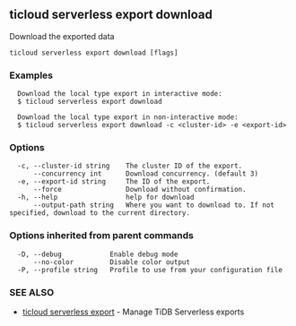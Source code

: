 ## ticloud serverless export download

Download the exported data

```
ticloud serverless export download [flags]
```

### Examples

```
  Download the local type export in interactive mode:
  $ ticloud serverless export download

  Download the local type export in non-interactive mode:
  $ ticloud serverless export download -c <cluster-id> -e <export-id>
```

### Options

```
  -c, --cluster-id string    The cluster ID of the export.
      --concurrency int      Download concurrency. (default 3)
  -e, --export-id string     The ID of the export.
      --force                Download without confirmation.
  -h, --help                 help for download
      --output-path string   Where you want to download to. If not specified, download to the current directory.
```

### Options inherited from parent commands

```
  -D, --debug            Enable debug mode
      --no-color         Disable color output
  -P, --profile string   Profile to use from your configuration file
```

### SEE ALSO

* [ticloud serverless export](ticloud_serverless_export.md)	 - Manage TiDB Serverless exports


